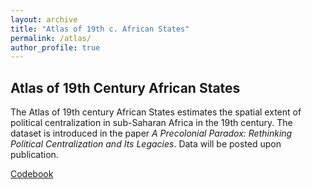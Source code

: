 ```yaml
---
layout: archive
title: "Atlas of 19th c. African States"
permalink: /atlas/
author_profile: true
---
```


Atlas of 19th Century African States 
-------
The Atlas of 19th century African States estimates the spatial extent of political centralization
in sub-Saharan Africa in the 19th century. The dataset is introduced in the paper _A Precolonial Paradox: Rethinking Political Centralization and Its Legacies_. Data will be posted upon publication.

[Codebook](https://martha-wilfahrt.github.io/files/1_Atlas_Codebook.pdf)

